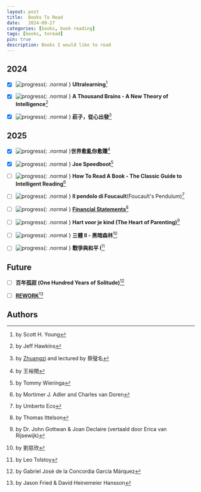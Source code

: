 ```yaml
---
layout: post
title:  Books To Read
date:   2024-09-27
categories: [books, book reading]
tags: [books, toread]
pin: true
description: Books I would like to read
---
```


## 2024

- [x] ![progress](https://progress-bar.xyz/100/?width=60){: .normal } **Ultralearning**[^ultralearning]
- [x] ![progress](https://progress-bar.xyz/100/?width=60){: .normal } **A Thousand Brains - A New Theory of Intelligence**[^thousandbrains]
- [x] ![progress](https://progress-bar.xyz/100/?width=60){: .normal } **莊子，從心出發**[^zhuangzi]


## 2025

- [x] ![progress](https://progress-bar.xyz/100/?width=60){: .normal }**世界愈亂你愈賺**[^investment-thinking]
- [x] ![progress](https://progress-bar.xyz/100/?width=60){: .normal } **Joe Speedboot**[^joespeedboot]
- [ ] ![progress](https://progress-bar.xyz/92/?width=60){: .normal } **How To Read A Book - The Classic Guide to Intelligent Reading**[^howtoreadabook]
- [ ] ![progress](https://progress-bar.xyz/21/?width=60){: .normal } **Il pendolo di Foucault**(Foucault's Pendulum)[^il-pendolo-di-foucault]
- [ ] ![progress](https://progress-bar.xyz/28/?width=60){: .normal } [**Financial Statements**][fs][^finance]
- [ ] ![progress](https://progress-bar.xyz/13/?width=60){: .normal } **Hart voor je kind (The Heart of Parenting)**[^hart-voor-je-kind]
- [ ] ![progress](https://progress-bar.xyz/0/?width=60){: .normal } **三體 II - 黑暗森林**[^3-body-problem]
- [ ] ![progress](https://progress-bar.xyz/0/?width=60){: .normal } **戰爭與和平 I**[^war-and-peace]


## Future

- [ ] **百年孤寂 (One Hundred Years of Solitude)**[^solitude]
- [ ] [**REWORK**][rework][^rework]


## Authors

[^ultralearning]: by Scott H. Young
[^howtoreadabook]: by Mortimer J. Adler and Charles van Doren
[^thousandbrains]: by Jeff Hawkins
[^zhuangzi]: by [Zhuangzi](https://zh.wikipedia.org/zh-tw/%E5%BA%84%E5%AD%90) and lectured by 蔡璧名
[^rework]: by Jason Fried & David Heinemeier Hansson
[^war-and-peace]: by Leo Tolstoy
[^il-pendolo-di-foucault]: by Umberto Eco
[^3-body-problem]: by 劉慈欣
[^solitude]: by Gabriel José de la Concordia García Márquez
[^investment-thinking]: by 王裕閔
[^joespeedboot]: by Tommy Wieringa
[^finance]: by Thomas Ittelson
[^hart-voor-je-kind]: by Dr. John Gottwan & Joan Declaire (vertaald door Erica van Rijsewijk)

[rework]: https://basecamp.com/books/rework
[fs]: https://www.bol.com/nl/nl/p/financial-statements/9300000117158416/?bltgh=iM79leLR-EVLRa4xprlDVw.4_8.11.ProductTitle
